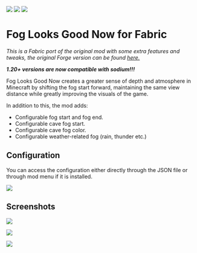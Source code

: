 ![](https://cdn.mineblock11.dev/requires_fabric_api.png) [![](https://cdn.mineblock11.dev/mineblock%20badge_64h.png)](https://discord.gg/UzHtJKqHny) [![](https://cdn.mineblock11.dev/modding-elite-badge.png)](https://ko-fi.com/mineblock11)

# Fog Looks Good Now for Fabric

*This is a Fabric port of the original mod with some extra features and tweaks, the original Forge version can be found [here.](https://modrinth.com/mod/fog-looks-good-now)*

***1.20+ versions are now compatible with sodium!!!***

Fog Looks Good Now creates a greater sense of depth and atmosphere in Minecraft by shifting the fog start forward, maintaining the same view distance while greatly improving the visuals of the game.

In addition to this, the mod adds:

- Configurable fog start and fog end.
- Configurable cave fog start.
- Configurable cave fog color.
- Configurable weather-related fog (rain, thunder etc.)

## Configuration

You can access the configuration either directly through the JSON file or through mod menu if it is installed.

![](https://cdn.modrinth.com/data/WuGVWUF2/images/3febd3b82e76d0b9f299466dd4fe7215c0ab2ef7.png)

## Screenshots

![](https://cdn.modrinth.com/data/WuGVWUF2/images/fd37e3bc449645aaaa845ea9604e8f5008e1c4d9.png)

![](https://cdn.modrinth.com/data/WuGVWUF2/images/f1a8a123922c3859b92977f647df64e06533d53e.png)

![](https://cdn.modrinth.com/data/WuGVWUF2/images/6e637212083703fc6a7e504e21524c45785112dd.png)